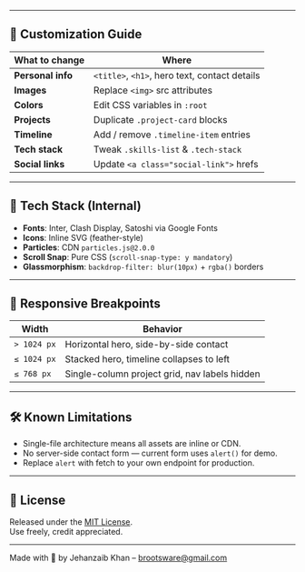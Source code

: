 
---

## 🎨 Customization Guide

| What to change | Where |
|----------------|-------|
| **Personal info** | `<title>`, `<h1>`, hero text, contact details |
| **Images** | Replace `<img>` src attributes |
| **Colors** | Edit CSS variables in `:root` |
| **Projects** | Duplicate `.project-card` blocks |
| **Timeline** | Add / remove `.timeline-item` entries |
| **Tech stack** | Tweak `.skills-list` & `.tech-stack` |
| **Social links** | Update `<a class="social-link">` hrefs |

---

## 🧪 Tech Stack (Internal)

- **Fonts**: Inter, Clash Display, Satoshi via Google Fonts  
- **Icons**: Inline SVG (feather-style)  
- **Particles**: CDN `particles.js@2.0.0`  
- **Scroll Snap**: Pure CSS (`scroll-snap-type: y mandatory`)  
- **Glassmorphism**: `backdrop-filter: blur(10px)` + `rgba()` borders  

---

## 📱 Responsive Breakpoints

| Width | Behavior |
|-------|----------|
| `> 1024 px` | Horizontal hero, side-by-side contact |
| `≤ 1024 px` | Stacked hero, timeline collapses to left |
| `≤ 768 px`  | Single-column project grid, nav labels hidden |

---

## 🛠️ Known Limitations

- Single-file architecture means all assets are inline or CDN.  
- No server-side contact form — current form uses `alert()` for demo.  
- Replace `alert` with fetch to your own endpoint for production.

---

## 📄 License

Released under the [MIT License](https://opensource.org/licenses/MIT).  
Use freely, credit appreciated.

---

Made with 💜 by Jehanzaib Khan – [brootsware@gmail.com](mailto:brootsware@gmail.com)
